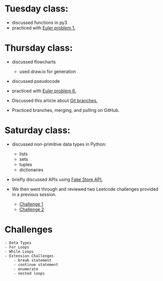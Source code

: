 # Tuesday class:
- discussed functions in py3 
- practiced with [Euler problem 1.](https://projecteuler.net/problem=1)

# Thursday class: 
- discussed flowcharts
    - used draw.io for generation
- discussed pseudocode

- practiced with [Euler problem 6.](https://projecteuler.net/problem=6)

- Discussed this article about [Git branches.](https://nvie.com/posts/a-successful-git-branching-model/)
- Practiced branches, merging, and pulling on GitHub.

# Saturday class:
- discussed non-primitive data types in Python:
    - lists
    - sets
    - tuples
    - dictionaries

- briefly discussed APIs using [Fake Store API.](https://fakestoreapi.com/)
- We then went through and reviewed two Leetcode challenges provided in a previous session. 
    - [Challenge 1](https://leetcode.com/problems/maximum-number-of-words-found-in-sentences/)
    - [Challenge 2](https://leetcode.com/problems/concatenation-of-array/)

# Challenges
    - Data Types
    - For Loops
    - While Loops
    - Extension Challenges
        - break statement
        - continue statement
        - enumerate
        - nested loops